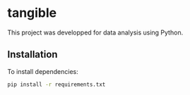 # tangible

This project was developped for data analysis using Python.

## Installation

To install dependencies:

```bash
pip install -r requirements.txt
